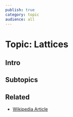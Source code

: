 ```yaml
---
publish: true
category: topic
audience: all
---
```

# Topic: Lattices
## Intro 

## Subtopics

## Related
- [Wikipedia Article](https://en.wikipedia.org/wiki/Lattice_(group))